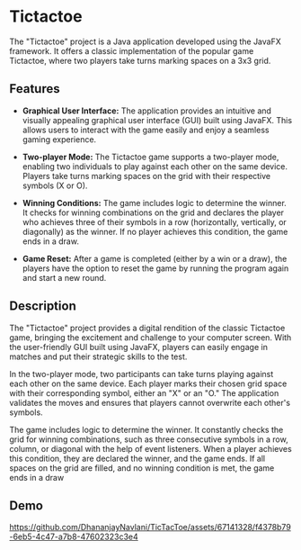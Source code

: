 # Tictactoe

The "Tictactoe" project is a Java application developed using the JavaFX framework. It offers a classic implementation of the popular game Tictactoe, where two players take turns marking spaces on a 3x3 grid.

## Features

- **Graphical User Interface:** The application provides an intuitive and visually appealing graphical user interface (GUI) built using JavaFX. This allows users to interact with the game easily and enjoy a seamless gaming experience.

- **Two-player Mode:** The Tictactoe game supports a two-player mode, enabling two individuals to play against each other on the same device. Players take turns marking spaces on the grid with their respective symbols (X or O).

- **Winning Conditions:** The game includes logic to determine the winner. It checks for winning combinations on the grid and declares the player who achieves three of their symbols in a row (horizontally, vertically, or diagonally) as the winner. If no player achieves this condition, the game ends in a draw.

- **Game Reset:** After a game is completed (either by a win or a draw), the players have the option to reset the game by running the program again and start a new round.

## Description

The "Tictactoe" project provides a digital rendition of the classic Tictactoe game, bringing the excitement and challenge to your computer screen. With the user-friendly GUI built using JavaFX, players can easily engage in matches and put their strategic skills to the test.

In the two-player mode, two participants can take turns playing against each other on the same device. Each player marks their chosen grid space with their corresponding symbol, either an "X" or an "O." The application validates the moves and ensures that players cannot overwrite each other's symbols.

The game includes logic to determine the winner. It constantly checks the grid for winning combinations, such as three consecutive symbols in a row, column, or diagonal with the help of event listeners. When a player achieves this condition, they are declared the winner, and the game ends. If all spaces on the grid are filled, and no winning condition is met, the game ends in a draw

## Demo
https://github.com/DhananjayNavlani/TicTacToe/assets/67141328/f4378b79-6eb5-4c47-a7b8-47602323c3e4

